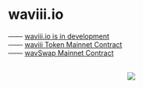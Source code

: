 # waviii.io
─── [waviii.io is in development](https://waviii.herokuapp.com/admin/wallet)<br />
─── [waviii Token Mainnet Contract](https://etherscan.io/token/0x9cc6754d16b98a32ec9137df6453ba84597b9965)<br />
─── [wavSwap Mainnet Contract](https://etherscan.io/address/0x38abf018ea2f8066813c376a197b6df0349d86c5) <br /><br />

<p align="center">
  <img src="https://github.com/luc1dLife/waviii.io/blob/master/src/assets/img/Sell_waviii.gif">
</p>